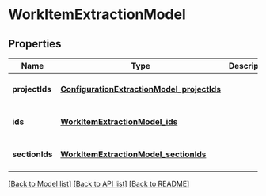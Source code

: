 # WorkItemExtractionModel
## Properties

| Name | Type | Description | Notes |
|------------ | ------------- | ------------- | -------------|
| **projectIds** | [**ConfigurationExtractionModel_projectIds**](ConfigurationExtractionModel_projectIds.md) |  | [optional] [default to null] |
| **ids** | [**WorkItemExtractionModel_ids**](WorkItemExtractionModel_ids.md) |  | [optional] [default to null] |
| **sectionIds** | [**WorkItemExtractionModel_sectionIds**](WorkItemExtractionModel_sectionIds.md) |  | [optional] [default to null] |

[[Back to Model list]](../README.md#documentation-for-models) [[Back to API list]](../README.md#documentation-for-api-endpoints) [[Back to README]](../README.md)

